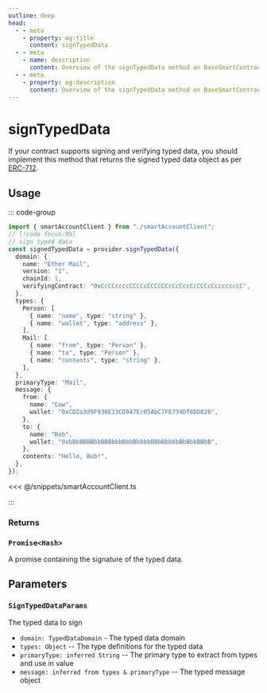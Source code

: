 ```yaml
---
outline: deep
head:
  - - meta
    - property: og:title
      content: signTypedData
  - - meta
    - name: description
      content: Overview of the signTypedData method on BaseSmartContractAccount
  - - meta
    - property: og:description
      content: Overview of the signTypedData method on BaseSmartContractAccount
---
```


# signTypedData

If your contract supports signing and verifying typed data, you should implement this method that returns the signed typed data object as per [ERC-712](https://eips.ethereum.org/EIPS/eip-712).

## Usage

::: code-group

```ts [example.ts]
import { smartAccountClient } from "./smartAccountClient";
// [!code focus:99]
// sign typed data
const signedTypedData = provider.signTypedData({
  domain: {
    name: "Ether Mail",
    version: "1",
    chainId: 1,
    verifyingContract: "0xCcCCccccCCCCcCCCCCCcCcCccCcCCCcCcccccccC",
  },
  types: {
    Person: [
      { name: "name", type: "string" },
      { name: "wallet", type: "address" },
    ],
    Mail: [
      { name: "from", type: "Person" },
      { name: "to", type: "Person" },
      { name: "contents", type: "string" },
    ],
  },
  primaryType: "Mail",
  message: {
    from: {
      name: "Cow",
      wallet: "0xCD2a3d9F938E13CD947Ec05AbC7FE734Df8DD826",
    },
    to: {
      name: "Bob",
      wallet: "0xbBbBBBBbbBBBbbbBbbBbbbbBBbBbbbbBbBbbBBbB",
    },
    contents: "Hello, Bob!",
  },
});
```

<<< @/snippets/smartAccountClient.ts

:::

### Returns

### `Promise<Hash>`

A promise containing the signature of the typed data.

## Parameters

### `SignTypedDataParams`

The typed data to sign

- `domain: TypedDataDomain` - The typed data domain
- `types: Object` -- The type definitions for the typed data
- `primaryType: inferred String` -- The primary type to extract from types and use in value
- `message: inferred from types & primaryType` -- The typed message object
